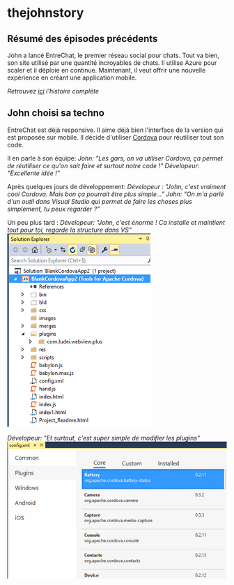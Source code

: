 thejohnstory
============
Résumé des épisodes précédents
------------------------------
John a lancé EntreChat, le premier réseau social pour chats. Tout va bien, son site utilisé par une quantité incroyables de chats. 
Il utilise Azure pour scaler et il déploie en continue.
Maintenant, il veut offrir une nouvelle expérience en créant une application mobile.

*Retrouvez [ici](https://github.com/emargraff/thejohnstory/blob/master/thejohnstory.md) l'histoire complète*

John choisi sa techno
---------------------

EntreChat est déjà responsive. Il aime déjà bien l'interface de la version qui est proposée sur mobile.
Il décide d'utiliser [Cordova](http://cordova.apache.org/) pour réutiliser tout son code. 

Il en parle à son équipe:
*John: "Les gars, on va utiliser Cordova, ça permet de réutiliser ce qu'on sait faire et surtout notre code !"
Dévelopeur: "Excellente idée !"*

Après quelques jours de développement:
*Dévelopeur : "John, c'est vraiment cool Cordova. Mais bon ça pourrait être plus simple..."
John: "On m'a parlé d'un outil dans Visual Studio qui permet de faire les choses plus simplement, tu peux regarder ?"*

Un peu plus tard :
*Dévelopeur: "John, c'est énorme ! Ca installe et maintient tout pour toi, regarde la structure dans VS"*
![](https://github.com/emargraff/thejohnstory/blob/master/JohnEtCordova/images/vsarbo.PNG)

*Dévelopeur: "Et surtout, c'est super simple de modifier les plugins"*
![](https://github.com/emargraff/thejohnstory/blob/master/JohnEtCordova/images/plugins.PNG)



